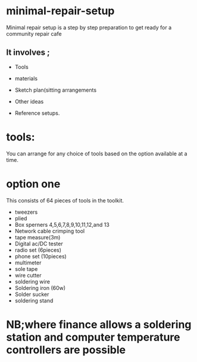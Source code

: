 # minimal-repair-setup
Minimal repair setup is a step by step preparation to get ready for a community repair cafe

## It involves ;

- Tools

- materials

- Sketch plan(sitting arrangements

- Other ideas

- Reference setups.
# tools:
You can arrange for any choice of tools based on the option available at a time.
# option one
This consists of 64 pieces of tools in the toolkit.
- tweezers
- plied
- Box sperners 4,5,6,7,8,9,10,11,12,and 13
- Network cable crimping tool
- tape measure(3m)
- Digital ac/DC tester
- radio set (6pieces)
- phone set (10pieces)
- multimeter
- sole tape
- wire cutter
- soldering wire
- Soldering iron (60w)
- Solder sucker
- soldering stand
# NB;where finance allows a soldering station and computer temperature controllers are possible



